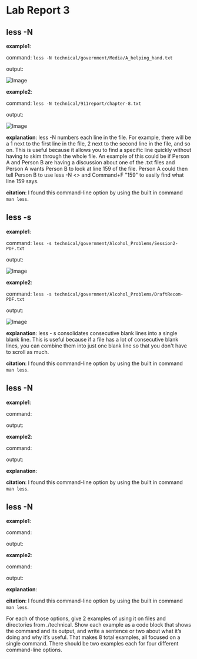 # Lab Report 3

## less -N 
**example1**:
  
command: ```less -N technical/government/Media/A_helping_hand.txt```
  
output: 

![Image](option1-1.png)

**example2**: 

command: ```less -N technical/911report/chapter-8.txt```

output:

![Image](option1-2.png)

**explanation**: less -N numbers each line in the file. For example, there will be a 1 next to the first line in the file, 2 next to the second line in the file, and so on. This is useful because it allows you to find a specific line quickly without having to skim through the whole file. An example of this could be if Person A and Person B are having a discussion about one of the .txt files and Person A wants Person B to look at line 159 of the file. Person A could then tell Person B to use less -N <<file>> and Command+F "159" to easily find what line 159 says. 
  
**citation**: I found this command-line option by using the built in command ```man less```.
  

## less -s
**example1**:
  
command: ```less -s technical/government/Alcohol_Problems/Session2-PDF.txt```
  
output: 
  
![Image](option2-1.png)

**example2**: 

command: ```less -s technical/government/Alcohol_Problems/DraftRecom-PDF.txt```

output:
  
![Image](option2-2.png)

**explanation**: less - s consolidates consecutive blank lines into a single blank line. This is useful because if a file has a lot of consecutive blank lines, you can combine them into just one blank line so that you don't have to scroll as much. 
  
**citation**: I found this command-line option by using the built in command ```man less```.
  

## less -N 
**example1**:
  
command:
  
output: 

**example2**: 

command: 

output:

**explanation**: 
  
**citation**: I found this command-line option by using the built in command ```man less```.


## less -N 
**example1**:
  
command: 
  
output: 

**example2**: 

command: 

output:

**explanation**: 
  
**citation**: I found this command-line option by using the built in command ```man less```.



For each of those options, give 2 examples of using it on files and directories from ./technical. Show each example as a code block that shows the command and its output, and write a sentence or two about what it’s doing and why it’s useful. That makes 8 total examples, all focused on a single command. There should be two examples each for four different command-line options. 


